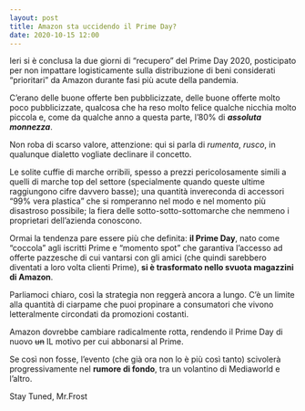 ```yaml
---
layout: post
title: Amazon sta uccidendo il Prime Day?
date: 2020-10-15 12:00
---
```


Ieri si è conclusa la due giorni di “recupero” del Prime Day 2020, posticipato per non impattare logisticamente sulla distribuzione di beni considerati “prioritari” da Amazon durante fasi più acute della pandemia.

C’erano delle buone offerte ben pubblicizzate, delle buone offerte molto poco pubblicizzate, qualcosa  che ha reso molto felice qualche nicchia molto piccola e, come da qualche anno a questa parte, l’80%  di ***assoluta monnezza***.

Non roba di scarso valore, attenzione: qui si parla di *rumenta*, *rusco*, in qualunque dialetto vogliate declinare il concetto.

Le solite cuffie di marche orribili, spesso a prezzi pericolosamente simili a quelli di marche top del settore (specialmente quando queste ultime raggiungono cifre davvero basse); una quantità invereconda di accessori “99% vera plastica” che si romperanno nel modo e nel momento più disastroso possibile; la fiera delle sotto-sotto-sottomarche che nemmeno i proprietari dell’azienda conoscono.

Ormai la tendenza pare essere più che definita: **il Prime Day**, nato come “coccola” agli iscritti Prime  e “momento spot” che garantiva l’accesso ad offerte pazzesche di cui vantarsi con gli amici (che quindi sarebbero diventati a loro volta clienti Prime), **si è trasformato nello svuota magazzini di Amazon**.

Parliamoci chiaro, così la strategia non reggerà ancora a lungo. C’è un limite alla quantità di ciarpame che puoi propinare a consumatori che vivono letteralmente circondati da promozioni costanti.

Amazon dovrebbe cambiare radicalmente rotta, rendendo il Prime Day di nuovo ~~un~~ IL motivo per cui abbonarsi al Prime.

Se così non fosse, l’evento (che già ora non lo è più così tanto) scivolerà progressivamente nel **rumore di fondo**, tra un volantino di Mediaworld e l’altro.

Stay Tuned, Mr.Frost 